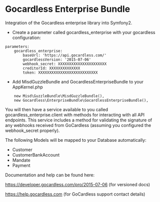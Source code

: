 Gocardless Enterprise Bundle
============================

Integration of the Gocardless enterprise library into Symfony2.

* Create a parameter called gocardless_enterprise with your gocardless configuration:
```
parameters:
    gocardless_enterprise:
        baseUrl: 'https://api.gocardless.com/'
        gocardlessVersion: '2015-07-06'
        webhook_secret: XXXXXXXXXXXXXXXXXXXXXX
        creditorId: XXXXXXXXXXXXXX
        token: XXXXXXXXXXXXXXXXXXXXXXXXXXX
```
* Add MisdGuzzleBundle and GocardlessEnterpriseBundle to your AppKernel.php
```
    new Misd\GuzzleBundle\MisdGuzzleBundle(),
    new Gocardless\EnterpriseBundle\GocardlessEnterpriseBundle(),
```            

You will then have a service available to you called gocardless_enterprise.client with methods for interacting with all API endpoints.
This service includes a method for validating the signature of any webhooks received from GoCardless (assuming you configured the webhook_secret properly).

The following Models will be mapped to your Database automatically:
* Customer
* CustomerBankAccount
* Mandate
* Payment

Documentation and help can be found here:

https://developer.gocardless.com/pro/2015-07-06 (for versioned docs)

https://help.gocardless.com (for GoCardless support contact details)
